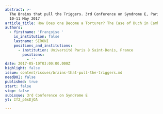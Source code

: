 ```yaml
---
abstract: >-
  The Brains that pull the Triggers. 3rd Conference on Syndrome E, Paris IAS,
  10-11 May 2017 
article_title: How Does one Become a Torturer? The Case of Duch in Cambodia
authors:
  - firstname: 'Françoise '
    is_institution: false
    lastname: SIRONI
    positions_and_institutions:
      - institution: Université Paris 8 Saint-Denis, France
        positions:
          - ''
date: 2017-05-10T03:00:00.000Z
highlight: false
issue: content/issues/brains-that-pull-the-triggers.md
needDOI: false
published: true
start: false
stop: false
subissue: 3rd Conference on Syndrome E
yt: If2_p5sDjOA

---
```

<Youtube yt="If2_p5sDjOA" caption="How Does one Become a Torturer? The Case of Duch in Cambodia" start="false" stop="false"></Youtube>
